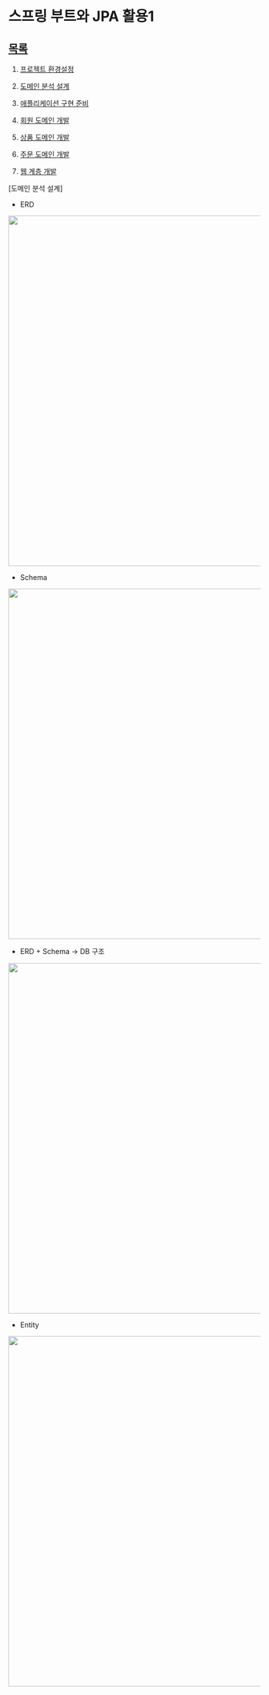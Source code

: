 # 스프링 부트와 JPA 활용1

## [목록](https://silent-apparatus-578.notion.site/3-JPA-1-9b4024b9eaa444258f3632c487b0730c)

1. [프로젝트 환경설정](https://silent-apparatus-578.notion.site/2a43035f6a3e45e88e9bde9a4fd3f762)

2. [도메인 분석 설계](https://silent-apparatus-578.notion.site/af44b292265a4649969fe3e4caa246df)

3. [애플리케이션 구현 준비](https://silent-apparatus-578.notion.site/83cdfd36bdfd47a2a992db7f23ff6b16)

4. [회원 도메인 개발](https://silent-apparatus-578.notion.site/b7f2ee245da5477cb7abe69242145548)

5. [상품 도메인 개발](https://silent-apparatus-578.notion.site/e245c030281e4256a0205293bd5479a5)

6. [주문 도메인 개발](https://silent-apparatus-578.notion.site/bbd11831a6274bffb404efafd40d35ba)

7. [웹 계층 개발](https://silent-apparatus-578.notion.site/59c5609f20db4c3cb898cda118c5c104)

[도메인 분석 설계]
- ERD

<img src="https://user-images.githubusercontent.com/83302344/202751506-e6877e12-d66a-4137-85b7-d8d85214e4bb.png"  width="700"/>

- Schema

<img src="https://user-images.githubusercontent.com/83302344/202751623-767ba19c-db98-48b4-800b-c2cd103e426d.png"  width="700"/>

- ERD + Schema -> DB 구조

<img src="https://user-images.githubusercontent.com/83302344/202752176-9856d75b-5677-44db-8d9f-aeee3b994f9d.png"  width="700"/>

- Entity

<img src="https://user-images.githubusercontent.com/83302344/202925795-b3335bbc-fdd4-49fd-bdfa-d87706b8d71c.png"  width="700"/>
